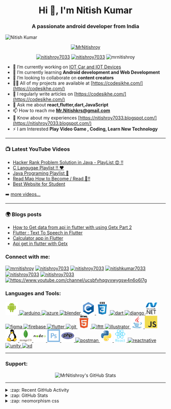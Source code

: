 <h1 align="center">Hi 👋, I'm Nitish Kumar</h1>
<h3 align="center">A passionate android developer from India</h3>
<img src="https://blogger.googleusercontent.com/img/b/R29vZ2xl/AVvXsEiUGMm0-0R3bKyeJqLiaoi7NAq-80ZmuT8jOblQDfOzK2zTGR_wvb4dJJ28sg7NAE9HlhbITy2BtJpjbjpwvLhuCISo_k7ejJAuqRtOBZtDyGM8pWD0Laly6e1Z-lKy2adL6Gv_Ddc1f1svHtnAycf1qUZF1RxRw9E5_MzBsmA8pgbpqJcEqfAALjGY/s1829/nitish%20roy%20trans.png" alt="Nitish Kumar">

<p align="center"> <a href="https://github.com/ryo-ma/github-profile-trophy"><img src="https://github-profile-trophy.vercel.app/?username=MrNitishroy" alt="MrNitishroy" /></a> </p>

<p align="center">
 <a href="https://marketplace.visualstudio.com/items?itemName=NitishRoy7033.Coder30" target="blank"><img src="https://blogger.googleusercontent.com/img/b/R29vZ2xl/AVvXsEg3mTHgIHj1jaKIOXIcQI_-ku-6KkPcxG2ZfB9da1FWr-VXNp3G1uGtqmtdt3SYqwFmMaPfEfTtc5qZUMklE7wrg3m_HwlhCrqoJi838WUz-EHYYLVrsVI-zAjv3gUAuH54wTQyyJftOdeUDrhN3_Yib_Dnxksg94G5wg8OUcC9otkDkKr9Zofu9FJM/s364/vs%20code%20theme.png" alt="nitishroy7033" height="30" width="200" /></a>
 <a href="https://twitter.com/nitishroy7033" target="blank"><img src="https://img.shields.io/twitter/follow/nitishroy7033?logo=twitter&style=for-the-badge" alt="nitishroy7033" /></a>
 <img src="https://komarev.com/ghpvc/?username=mrnitishroy&label=Profile%20views&color=0e75b6&style=flat" alt="mrnitishroy" /> 
 </p>

- 🔭 I’m currently working on [IOT Car and IOT Devices](https://codesikhe.com/)
- 🌱 I’m currently learning **Android development and Web Development**
- 👯 I’m looking to collaborate on **content creators**
- 👨‍💻 All of my projects are available at [https://codesikhe.com/](https://codesikhe.com/)
- 📝 I regularly write articles on [https://codesikhe.com/](https://codesikhe.com/)
- 💬 Ask me about **react,flutter,dart,JavaScript**
- 📫 How to reach me **Mr.Nitishkrs@gmail.com**
- 📄 Know about my experiences [https://nitishroy7033.blogspot.com/](https://nitishroy7033.blogspot.com/)
- ⚡ I am Interested **Play Video Game , Coding, Learn New Technology**

---

### 📺 Latest YouTube Videos

<!-- YOUTUBE:START -->
- [Hacker Rank Problem Solution in Java - PlayList 😍 !!](https://www.youtube.com/watch?v=MDS2wTZEBls&list=PLttsYKD2wS_a9mxnaMQqr4KqIJffa32NV)
- [C Langugae Playlist !! ❤️](https://www.youtube.com/watch?v=bN-Jq5FaLfI&list=PLttsYKD2wS_a7CsSICP0mCZGhtrWAct4s)
- [Java Programing Playlist 🙁](https://www.youtube.com/watch?v=FZV-88TjFKQ&list=PLttsYKD2wS_bbaXZ18-3DA9hmSDM25XIm)
- [Read Map How to Become / Read 🦒!!](https://www.youtube.com/watch?v=zUp_ATISUM4&list=PLttsYKD2wS_ZB1LOL4YwR-XiWMDyur4ez)
- [Best Website for Student ](https://www.youtube.com/watch?v=xpenzoAhAn4&list=PLttsYKD2wS_am17S1Sxxta5l7zwRDJD04)
<!-- YOUTUBE:END -->

➡️ [more videos...](https://www.youtube.com/channel/UCSbFvHqGvxwyGsw4N6o6L7g/featured)

---

### 🌍 Blogs posts
<!-- BLOG-POST-LIST:START -->
- [How to Get data from api in flutter with using Getx Part 2](https://codesikhe.com/how-to-get-data-from-api-in-flutter-with-using-getx-part-2/)
- [Flutter : Text To Speech in Flutter](https://codesikhe.com/flutter-text-to-speech-in-flutter/)
- [Calculator app in Flutter](https://codesikhe.com/calculator-app-in-flutter/)
- [Api get in flutter with Getx](https://codesikhe.com/api-get-in-flutter-with-getx/)
<!-- BLOG-POST-LIST:END -->

<h3 align="left">Connect with me:</h3>
<p align="left">
<a href="https://codepen.io/mrnitishroy" target="blank"><img align="center" src="https://raw.githubusercontent.com/rahuldkjain/github-profile-readme-generator/master/src/images/icons/Social/codepen.svg" alt="mrnitishroy" height="30" width="40" /></a>
<a href="https://dev.to/nitishroy7033" target="blank"><img align="center" src="https://raw.githubusercontent.com/rahuldkjain/github-profile-readme-generator/master/src/images/icons/Social/devto.svg" alt="nitishroy7033" height="30" width="40" /></a>
<a href="https://twitter.com/nitishroy7033" target="blank"><img align="center" src="https://raw.githubusercontent.com/rahuldkjain/github-profile-readme-generator/master/src/images/icons/Social/twitter.svg" alt="nitishroy7033" height="30" width="40" /></a>
<a href="https://linkedin.com/in/nitishkumar7033" target="blank"><img align="center" src="https://raw.githubusercontent.com/rahuldkjain/github-profile-readme-generator/master/src/images/icons/Social/linked-in-alt.svg" alt="nitishkumar7033" height="30" width="40" /></a>
<a href="https://fb.com/nitishroy7033" target="blank"><img align="center" src="https://raw.githubusercontent.com/rahuldkjain/github-profile-readme-generator/master/src/images/icons/Social/facebook.svg" alt="nitishroy7033" height="30" width="40" /></a>
<a href="https://instagram.com/nitishroy7033" target="blank"><img align="center" src="https://raw.githubusercontent.com/rahuldkjain/github-profile-readme-generator/master/src/images/icons/Social/instagram.svg" alt="nitishroy7033" height="30" width="40" /></a>
<a href="https://www.youtube.com/c/https://www.youtube.com/channel/ucsbfvhqgvxwygsw4n6o6l7g" target="blank"><img align="center" src="https://raw.githubusercontent.com/rahuldkjain/github-profile-readme-generator/master/src/images/icons/Social/youtube.svg" alt="https://www.youtube.com/channel/ucsbfvhqgvxwygsw4n6o6l7g" height="30" width="40" /></a>
</p>

<h3 align="left">Languages and Tools:</h3>
<p align="left"> <a href="https://developer.android.com" target="_blank" rel="noreferrer"> <img src="https://raw.githubusercontent.com/devicons/devicon/master/icons/android/android-original-wordmark.svg" alt="android" width="40" height="40"/> </a> <a href="https://www.arduino.cc/" target="_blank" rel="noreferrer"> <img src="https://cdn.worldvectorlogo.com/logos/arduino-1.svg" alt="arduino" width="40" height="40"/> </a> <a href="https://azure.microsoft.com/en-in/" target="_blank" rel="noreferrer"> <img src="https://www.vectorlogo.zone/logos/microsoft_azure/microsoft_azure-icon.svg" alt="azure" width="40" height="40"/> </a> <a href="https://www.blender.org/" target="_blank" rel="noreferrer"> <img src="https://download.blender.org/branding/community/blender_community_badge_white.svg" alt="blender" width="40" height="40"/> </a> <a href="https://www.cprogramming.com/" target="_blank" rel="noreferrer"> <img src="https://raw.githubusercontent.com/devicons/devicon/master/icons/c/c-original.svg" alt="c" width="40" height="40"/> </a> <a href="https://www.w3schools.com/css/" target="_blank" rel="noreferrer"> <img src="https://raw.githubusercontent.com/devicons/devicon/master/icons/css3/css3-original-wordmark.svg" alt="css3" width="40" height="40"/> </a> <a href="https://dart.dev" target="_blank" rel="noreferrer"> <img src="https://www.vectorlogo.zone/logos/dartlang/dartlang-icon.svg" alt="dart" width="40" height="40"/> </a> <a href="https://www.djangoproject.com/" target="_blank" rel="noreferrer"> <img src="https://cdn.worldvectorlogo.com/logos/django.svg" alt="django" width="40" height="40"/> </a> <a href="https://dotnet.microsoft.com/" target="_blank" rel="noreferrer"> <img src="https://raw.githubusercontent.com/devicons/devicon/master/icons/dot-net/dot-net-original-wordmark.svg" alt="dotnet" width="40" height="40"/> </a> <a href="https://www.figma.com/" target="_blank" rel="noreferrer"> <img src="https://www.vectorlogo.zone/logos/figma/figma-icon.svg" alt="figma" width="40" height="40"/> </a> <a href="https://firebase.google.com/" target="_blank" rel="noreferrer"> <img src="https://www.vectorlogo.zone/logos/firebase/firebase-icon.svg" alt="firebase" width="40" height="40"/> </a> <a href="https://flutter.dev" target="_blank" rel="noreferrer"> <img src="https://www.vectorlogo.zone/logos/flutterio/flutterio-icon.svg" alt="flutter" width="40" height="40"/> </a> <a href="https://git-scm.com/" target="_blank" rel="noreferrer"> <img src="https://www.vectorlogo.zone/logos/git-scm/git-scm-icon.svg" alt="git" width="40" height="40"/> </a> <a href="https://www.w3.org/html/" target="_blank" rel="noreferrer"> <img src="https://raw.githubusercontent.com/devicons/devicon/master/icons/html5/html5-original-wordmark.svg" alt="html5" width="40" height="40"/> </a> <a href="https://ifttt.com/" target="_blank" rel="noreferrer"> <img src="https://www.vectorlogo.zone/logos/ifttt/ifttt-ar21.svg" alt="ifttt" width="40" height="40"/> </a> <a href="https://www.adobe.com/in/products/illustrator.html" target="_blank" rel="noreferrer"> <img src="https://www.vectorlogo.zone/logos/adobe_illustrator/adobe_illustrator-icon.svg" alt="illustrator" width="40" height="40"/> </a> <a href="https://www.java.com" target="_blank" rel="noreferrer"> <img src="https://raw.githubusercontent.com/devicons/devicon/master/icons/java/java-original.svg" alt="java" width="40" height="40"/> </a> <a href="https://developer.mozilla.org/en-US/docs/Web/JavaScript" target="_blank" rel="noreferrer"> <img src="https://raw.githubusercontent.com/devicons/devicon/master/icons/javascript/javascript-original.svg" alt="javascript" width="40" height="40"/> </a> <a href="https://www.linux.org/" target="_blank" rel="noreferrer"> <img src="https://raw.githubusercontent.com/devicons/devicon/master/icons/linux/linux-original.svg" alt="linux" width="40" height="40"/> </a> <a href="https://www.mongodb.com/" target="_blank" rel="noreferrer"> <img src="https://raw.githubusercontent.com/devicons/devicon/master/icons/mongodb/mongodb-original-wordmark.svg" alt="mongodb" width="40" height="40"/> </a> <a href="https://nodejs.org" target="_blank" rel="noreferrer"> <img src="https://raw.githubusercontent.com/devicons/devicon/master/icons/nodejs/nodejs-original-wordmark.svg" alt="nodejs" width="40" height="40"/> </a> <a href="https://www.photoshop.com/en" target="_blank" rel="noreferrer"> <img src="https://raw.githubusercontent.com/devicons/devicon/master/icons/photoshop/photoshop-line.svg" alt="photoshop" width="40" height="40"/> </a> <a href="https://www.php.net" target="_blank" rel="noreferrer"> <img src="https://raw.githubusercontent.com/devicons/devicon/master/icons/php/php-original.svg" alt="php" width="40" height="40"/> </a> <a href="https://postman.com" target="_blank" rel="noreferrer"> <img src="https://www.vectorlogo.zone/logos/getpostman/getpostman-icon.svg" alt="postman" width="40" height="40"/> </a> <a href="https://www.python.org" target="_blank" rel="noreferrer"> <img src="https://raw.githubusercontent.com/devicons/devicon/master/icons/python/python-original.svg" alt="python" width="40" height="40"/> </a> <a href="https://reactjs.org/" target="_blank" rel="noreferrer"> <img src="https://raw.githubusercontent.com/devicons/devicon/master/icons/react/react-original-wordmark.svg" alt="react" width="40" height="40"/> </a> <a href="https://reactnative.dev/" target="_blank" rel="noreferrer"> <img src="https://reactnative.dev/img/header_logo.svg" alt="reactnative" width="40" height="40"/> </a> <a href="https://unity.com/" target="_blank" rel="noreferrer"> <img src="https://www.vectorlogo.zone/logos/unity3d/unity3d-icon.svg" alt="unity" width="40" height="40"/> </a> <a href="https://www.adobe.com/products/xd.html" target="_blank" rel="noreferrer"> <img src="https://cdn.worldvectorlogo.com/logos/adobe-xd.svg" alt="xd" width="40" height="40"/> </a> </p>

---

<h3 align="left">Support:</h3>
<p align="center">
<img align="center" alt="MrNitishroy's GitHub Stats" src="https://github-readme-stats.vercel.app/api?username=MrNitishroy&show_icons=true&hide_border=false&title_color=ff652f&icon_color=FFE400&bg_color=09131B&text_color=ffffff&border_color=0c1a25" />
</p>

---


<details>
  <summary>:zap: Recent GitHub Activity</summary>
  
<!--START_SECTION:activity-->
1. ❌ Closed PR [#11](https://github.com/codeSTACKr/nft-landing-page/pull/11) in [codeSTACKr/nft-landing-page](https://github.com/codeSTACKr/nft-landing-page)
2. ❌ Closed PR [#21](https://github.com/codeSTACKr/nft-landing-page/pull/21) in [codeSTACKr/nft-landing-page](https://github.com/codeSTACKr/nft-landing-page)
3. ❌ Closed PR [#16](https://github.com/codeSTACKr/nft-landing-page/pull/16) in [codeSTACKr/nft-landing-page](https://github.com/codeSTACKr/nft-landing-page)
4. ❌ Closed PR [#14](https://github.com/codeSTACKr/nft-landing-page/pull/14) in [codeSTACKr/nft-landing-page](https://github.com/codeSTACKr/nft-landing-page)
5. ❌ Closed PR [#9](https://github.com/codeSTACKr/nft-landing-page/pull/9) in [codeSTACKr/nft-landing-page](https://github.com/codeSTACKr/nft-landing-page)
<!--END_SECTION:activity-->

</details>

<details>
  <summary>:zap: GitHub Stats</summary>

  <img align="left" alt="codeSTACKr's GitHub Stats" src="https://github-readme-stats.vercel.app/api?username=codeSTACKr&show_icons=true&hide_border=false&title_color=ff652f&icon_color=FFE400&bg_color=09131B&text_color=ffffff&border_color=0c1a25" />

</details>


<details>
  <summary>:zap: neomorphism  css</summary>

 <pre>
<code>
body{
    background: #ebecf0;
}
.morph{

    border: 5px solid transparent;
    background :linear-gradient(160deg,#f0f1f4 0%, #e4e6eb 100%);
    box-shadow: -3px -3px 6px 2px #ffffff, 5px 5px 8px 0px rgba(0,0,0,0.17),1px 2px 2px 0px rgba(0,0,0,0.1);
    transition: 0.1s;
  }
.morph:active,.morph:focus{
    border: 5px solid #fafafa;
    outline: none;
    box-shadow: inset -3px -3px 5px 0px #ffffff,-1px -1px 4px 0px #ffffff,inset 5px 5px 10px 0px rgba(0,0,0,-0.12),inset 2px 2px 3px 0px rgba(0,0,0,0.07),1px 2px 3px 0px rgba(0,0,0,0.1);
}
</code>
</pre>


</details>
